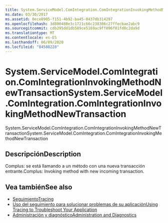 ```yaml
---
title: System.ServiceModel.ComIntegration.ComIntegrationInvokingMethodNewTransaction
ms.date: 03/30/2017
ms.assetid: 0ece8905-f151-4b92-ba45-0437db314297
ms.openlocfilehash: 3d800480e3c1721c66c238306c27ffecbae2abc9
ms.sourcegitcommit: cdb295dd1db589ce5169ac9ff096f01fd0c2da9d
ms.translationtype: MT
ms.contentlocale: es-ES
ms.lasthandoff: 06/09/2020
ms.locfileid: "84588228"
---
```

# <a name="systemservicemodelcomintegrationcomintegrationinvokingmethodnewtransaction"></a><span data-ttu-id="f683a-102">System.ServiceModel.ComIntegration.ComIntegrationInvokingMethodNewTransaction</span><span class="sxs-lookup"><span data-stu-id="f683a-102">System.ServiceModel.ComIntegration.ComIntegrationInvokingMethodNewTransaction</span></span>
<span data-ttu-id="f683a-103">System.ServiceModel.ComIntegration.ComIntegrationInvokingMethodNewTransaction</span><span class="sxs-lookup"><span data-stu-id="f683a-103">System.ServiceModel.ComIntegration.ComIntegrationInvokingMethodNewTransaction</span></span>  
  
## <a name="description"></a><span data-ttu-id="f683a-104">Descripción</span><span class="sxs-lookup"><span data-stu-id="f683a-104">Description</span></span>  
 <span data-ttu-id="f683a-105">Complus: se está llamando a un método con una nueva transacción entrante.</span><span class="sxs-lookup"><span data-stu-id="f683a-105">Complus: Invoking method with new incoming transaction.</span></span>  
  
## <a name="see-also"></a><span data-ttu-id="f683a-106">Vea también</span><span class="sxs-lookup"><span data-stu-id="f683a-106">See also</span></span>

- [<span data-ttu-id="f683a-107">Seguimiento</span><span class="sxs-lookup"><span data-stu-id="f683a-107">Tracing</span></span>](index.md)
- [<span data-ttu-id="f683a-108">Uso del seguimiento para solucionar problemas de su aplicación</span><span class="sxs-lookup"><span data-stu-id="f683a-108">Using Tracing to Troubleshoot Your Application</span></span>](using-tracing-to-troubleshoot-your-application.md)
- [<span data-ttu-id="f683a-109">Administración y diagnóstico</span><span class="sxs-lookup"><span data-stu-id="f683a-109">Administration and Diagnostics</span></span>](../index.md)
